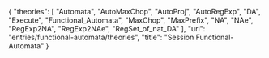 {
    "theories": [
        "Automata",
        "AutoMaxChop",
        "AutoProj",
        "AutoRegExp",
        "DA",
        "Execute",
        "Functional_Automata",
        "MaxChop",
        "MaxPrefix",
        "NA",
        "NAe",
        "RegExp2NA",
        "RegExp2NAe",
        "RegSet_of_nat_DA"
    ],
    "url": "entries/functional-automata/theories",
    "title": "Session Functional-Automata"
}
